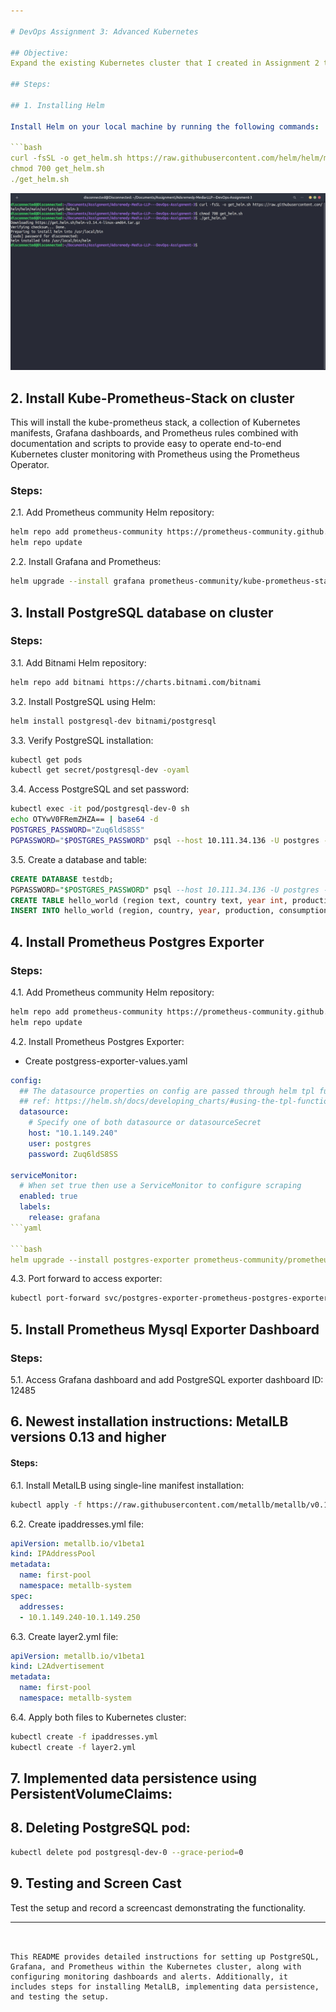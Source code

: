 ```yaml
---

# DevOps Assignment 3: Advanced Kubernetes

## Objective:
Expand the existing Kubernetes cluster that I created in Assignment 2 to complete this assignment. Add PostgreSQL to the cluster. Also add Prometheus and Grafana to monitor PostgreSQL and ensure data persistence for all of them that will prevent data loss during crashes/restarts.

## Steps:

## 1. Installing Helm

Install Helm on your local machine by running the following commands:

```bash
curl -fsSL -o get_helm.sh https://raw.githubusercontent.com/helm/helm/main/scripts/get-helm-3
chmod 700 get_helm.sh
./get_helm.sh
```
![Image](image/1.png)

## 2. Install Kube-Prometheus-Stack on cluster

This will install the kube-prometheus stack, a collection of Kubernetes manifests, Grafana dashboards, and Prometheus rules combined with documentation and scripts to provide easy to operate end-to-end Kubernetes cluster monitoring with Prometheus using the Prometheus Operator.

### Steps:

2.1. Add Prometheus community Helm repository:
```bash
helm repo add prometheus-community https://prometheus-community.github.io/helm-charts
helm repo update
```

2.2. Install Grafana and Prometheus:
```bash
helm upgrade --install grafana prometheus-community/kube-prometheus-stack
```

## 3. Install PostgreSQL database on cluster

### Steps:

3.1. Add Bitnami Helm repository:
```bash
helm repo add bitnami https://charts.bitnami.com/bitnami
```

3.2. Install PostgreSQL using Helm:
```bash
helm install postgresql-dev bitnami/postgresql
```

3.3. Verify PostgreSQL installation:
```bash
kubectl get pods
kubectl get secret/postgresql-dev -oyaml
```

3.4. Access PostgreSQL and set password:
```bash
kubectl exec -it pod/postgresql-dev-0 sh
echo OTYwV0FRemZHZA== | base64 -d
POSTGRES_PASSWORD="Zuq6ldS8SS"
PGPASSWORD="$POSTGRES_PASSWORD" psql --host 10.111.34.136 -U postgres -d postgres -p 5432
```

3.5. Create a database and table:
```sql
CREATE DATABASE testdb;
PGPASSWORD="$POSTGRES_PASSWORD" psql --host 10.111.34.136 -U postgres -d testdb -p 5432
CREATE TABLE hello_world (region text, country text, year int, production int, consumption int);
INSERT INTO hello_world (region, country, year, production, consumption) VALUES ('America', 'USA', 1998, 2014, 12897);
```

## 4. Install Prometheus Postgres Exporter

### Steps:

4.1. Add Prometheus community Helm repository:
```bash
helm repo add prometheus-community https://prometheus-community.github.io/helm-charts
helm repo update
```

4.2. Install Prometheus Postgres Exporter:
- Create postgress-exporter-values.yaml
```yaml
config:
  ## The datasource properties on config are passed through helm tpl function.
  ## ref: https://helm.sh/docs/developing_charts/#using-the-tpl-function
  datasource:
    # Specify one of both datasource or datasourceSecret
    host: "10.1.149.240"
    user: postgres
    password: Zuq6ldS8SS

serviceMonitor:
  # When set true then use a ServiceMonitor to configure scraping
  enabled: true
  labels:
    release: grafana    
```yaml

```bash
helm upgrade --install postgres-exporter prometheus-community/prometheus-postgres-exporter -f postgress-exporter-values.yaml
```

4.3. Port forward to access exporter:
```bash
kubectl port-forward svc/postgres-exporter-prometheus-postgres-exporter 8080:80
```

## 5. Install Prometheus Mysql Exporter Dashboard

### Steps:

5.1. Access Grafana dashboard and add PostgreSQL exporter dashboard ID: 12485

## 6. Newest installation instructions: MetalLB versions 0.13 and higher

#### Steps:

6.1. Install MetalLB using single-line manifest installation:
```bash
kubectl apply -f https://raw.githubusercontent.com/metallb/metallb/v0.14.5/config/manifests/metallb-native.yaml
```

6.2. Create ipaddresses.yml file:

```yaml
apiVersion: metallb.io/v1beta1 
kind: IPAddressPool 
metadata: 
  name: first-pool 
  namespace: metallb-system 
spec: 
  addresses: 
  - 10.1.149.240-10.1.149.250
```

6.3. Create layer2.yml file:
```yaml
apiVersion: metallb.io/v1beta1 
kind: L2Advertisement 
metadata: 
  name: first-pool 
  namespace: metallb-system
```

6.4. Apply both files to Kubernetes cluster:
```bash
kubectl create -f ipaddresses.yml
kubectl create -f layer2.yml
```

## 7. Implemented data persistence using PersistentVolumeClaims:

## 8. Deleting PostgreSQL pod:
```bash
kubectl delete pod postgresql-dev-0 --grace-period=0
```
## 9. Testing and Screen Cast

Test the setup and record a screencast demonstrating the functionality. 


---
```


This README provides detailed instructions for setting up PostgreSQL, Grafana, and Prometheus within the Kubernetes cluster, along with configuring monitoring dashboards and alerts. Additionally, it includes steps for installing MetalLB, implementing data persistence, and testing the setup.
